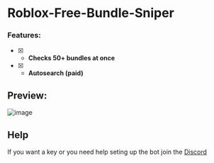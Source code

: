 # Roblox-Free-Bundle-Sniper

### Features:
- [x] - **Checks 50+ bundles at once**
- [x] - **Autosearch (paid)**

## Preview:
![image](https://github.com/Aspectise/Roblox-Free-Bundle-Sniper/assets/90333100/c3a824c6-8bc7-4aae-96a1-9028492f8191)

## Help
If you want a key or you need help seting up the bot join the [Discord](https://discord.gg/deathsniper)
